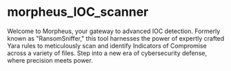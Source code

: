 # morpheus_IOC_scanner
Welcome to Morpheus, your gateway to advanced IOC detection. Formerly known as "RansomSniffer," this tool harnesses the power of expertly crafted Yara rules to meticulously scan and identify Indicators of Compromise across a variety of files. Step into a new era of cybersecurity defense, where precision meets power.
